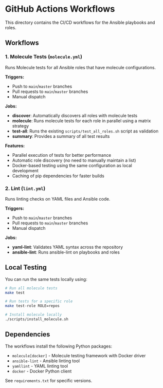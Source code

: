 # GitHub Actions Workflows

This directory contains the CI/CD workflows for the Ansible playbooks and roles.

## Workflows

### 1. Molecule Tests (`molecule.yml`)

Runs Molecule tests for all Ansible roles that have molecule configurations.

**Triggers:**
- Push to `main`/`master` branches
- Pull requests to `main`/`master` branches
- Manual dispatch

**Jobs:**
- **discover**: Automatically discovers all roles with molecule tests
- **molecule**: Runs molecule tests for each role in parallel using a matrix strategy
- **test-all**: Runs the existing `scripts/test_all_roles.sh` script as validation
- **summary**: Provides a summary of all test results

**Features:**
- Parallel execution of tests for better performance
- Automatic role discovery (no need to manually maintain a list)
- Docker-based testing using the same configuration as local development
- Caching of pip dependencies for faster builds

### 2. Lint (`lint.yml`)

Runs linting checks on YAML files and Ansible code.

**Triggers:**
- Push to `main`/`master` branches
- Pull requests to `main`/`master` branches
- Manual dispatch

**Jobs:**
- **yaml-lint**: Validates YAML syntax across the repository
- **ansible-lint**: Runs ansible-lint on playbooks and roles

## Local Testing

You can run the same tests locally using:

```bash
# Run all molecule tests
make test

# Run tests for a specific role
make test-role ROLE=repos

# Install molecule locally
./scripts/install_molecule.sh
```

## Dependencies

The workflows install the following Python packages:
- `molecule[docker]` - Molecule testing framework with Docker driver
- `ansible-lint` - Ansible linting tool
- `yamllint` - YAML linting tool
- `docker` - Docker Python client

See `requirements.txt` for specific versions.